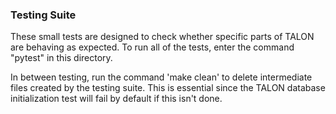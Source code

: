 ### Testing Suite
These small tests are designed to check whether specific parts of TALON are behaving as expected. To run all of the tests, enter the command "pytest" in this directory. 

In between testing, run the command 'make clean' to delete intermediate files created by the testing suite. This is essential since the TALON database initialization test will fail by default if this isn't done.
